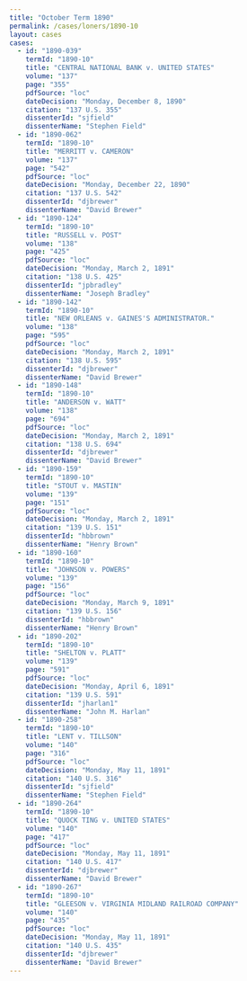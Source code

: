 ```yaml
---
title: "October Term 1890"
permalink: /cases/loners/1890-10
layout: cases
cases:
  - id: "1890-039"
    termId: "1890-10"
    title: "CENTRAL NATIONAL BANK v. UNITED STATES"
    volume: "137"
    page: "355"
    pdfSource: "loc"
    dateDecision: "Monday, December 8, 1890"
    citation: "137 U.S. 355"
    dissenterId: "sjfield"
    dissenterName: "Stephen Field"
  - id: "1890-062"
    termId: "1890-10"
    title: "MERRITT v. CAMERON"
    volume: "137"
    page: "542"
    pdfSource: "loc"
    dateDecision: "Monday, December 22, 1890"
    citation: "137 U.S. 542"
    dissenterId: "djbrewer"
    dissenterName: "David Brewer"
  - id: "1890-124"
    termId: "1890-10"
    title: "RUSSELL v. POST"
    volume: "138"
    page: "425"
    pdfSource: "loc"
    dateDecision: "Monday, March 2, 1891"
    citation: "138 U.S. 425"
    dissenterId: "jpbradley"
    dissenterName: "Joseph Bradley"
  - id: "1890-142"
    termId: "1890-10"
    title: "NEW ORLEANS v. GAINES'S ADMINISTRATOR."
    volume: "138"
    page: "595"
    pdfSource: "loc"
    dateDecision: "Monday, March 2, 1891"
    citation: "138 U.S. 595"
    dissenterId: "djbrewer"
    dissenterName: "David Brewer"
  - id: "1890-148"
    termId: "1890-10"
    title: "ANDERSON v. WATT"
    volume: "138"
    page: "694"
    pdfSource: "loc"
    dateDecision: "Monday, March 2, 1891"
    citation: "138 U.S. 694"
    dissenterId: "djbrewer"
    dissenterName: "David Brewer"
  - id: "1890-159"
    termId: "1890-10"
    title: "STOUT v. MASTIN"
    volume: "139"
    page: "151"
    pdfSource: "loc"
    dateDecision: "Monday, March 2, 1891"
    citation: "139 U.S. 151"
    dissenterId: "hbbrown"
    dissenterName: "Henry Brown"
  - id: "1890-160"
    termId: "1890-10"
    title: "JOHNSON v. POWERS"
    volume: "139"
    page: "156"
    pdfSource: "loc"
    dateDecision: "Monday, March 9, 1891"
    citation: "139 U.S. 156"
    dissenterId: "hbbrown"
    dissenterName: "Henry Brown"
  - id: "1890-202"
    termId: "1890-10"
    title: "SHELTON v. PLATT"
    volume: "139"
    page: "591"
    pdfSource: "loc"
    dateDecision: "Monday, April 6, 1891"
    citation: "139 U.S. 591"
    dissenterId: "jharlan1"
    dissenterName: "John M. Harlan"
  - id: "1890-258"
    termId: "1890-10"
    title: "LENT v. TILLSON"
    volume: "140"
    page: "316"
    pdfSource: "loc"
    dateDecision: "Monday, May 11, 1891"
    citation: "140 U.S. 316"
    dissenterId: "sjfield"
    dissenterName: "Stephen Field"
  - id: "1890-264"
    termId: "1890-10"
    title: "QUOCK TING v. UNITED STATES"
    volume: "140"
    page: "417"
    pdfSource: "loc"
    dateDecision: "Monday, May 11, 1891"
    citation: "140 U.S. 417"
    dissenterId: "djbrewer"
    dissenterName: "David Brewer"
  - id: "1890-267"
    termId: "1890-10"
    title: "GLEESON v. VIRGINIA MIDLAND RAILROAD COMPANY"
    volume: "140"
    page: "435"
    pdfSource: "loc"
    dateDecision: "Monday, May 11, 1891"
    citation: "140 U.S. 435"
    dissenterId: "djbrewer"
    dissenterName: "David Brewer"
---
```

